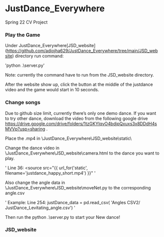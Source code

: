 # JustDance_Everywhere
Spring 22 CV Project



### Play the Game

Under JustDance_Everywhere\[JSD_website](https://github.com/adiojha629/JustDance_Everywhere/tree/main/JSD_website) directory run command:

'python .\server.py' 

Note: currently the command have to run from the JSD_website directory.

After the website show up, click the button at the middle of the justdance video and the game would start in 10 seconds. 

### Change songs

Due to github size limit, currently there’s only one demo dance. If you want to try other dance, download the video from the following google drive https://drive.google.com/drive/folders/1tzGKYIqvO4bdjpQxuxs3x8DDdH4sMVVp?usp=sharing .

Place the <dance>.mp4 in \JustDance_Everywhere\JSD_website\static\

Change the dance video in \JustDance_Everywhere\JSD_website\camera.html to the dance you want to play.

' Line 36: <source src="{{ url_for('static', filename='justdance_happy_short.mp4') }}" '

Also change the angle data in \JustDance_Everywhere\JSD_website\moveNet.py to the corresponding angle.csv 

' Example: Line 254: justDance_data = pd.read_csv( 'Angles CSV2/ JustDance_Levitating_angle.csv') '

Then run the python .\server.py to start your New dance! 



### JSD_website





​	







